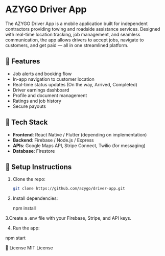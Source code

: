 # AZYGO Driver App

The AZYGO Driver App is a mobile application built for independent contractors providing towing and roadside assistance services. Designed with real-time location tracking, job management, and seamless communication, the app allows drivers to accept jobs, navigate to customers, and get paid — all in one streamlined platform.

## 🚀 Features

- Job alerts and booking flow
- In-app navigation to customer location
- Real-time status updates (On the way, Arrived, Completed)
- Driver earnings dashboard
- Profile and document management
- Ratings and job history
- Secure payouts

## 📱 Tech Stack

- **Frontend**: React Native / Flutter (depending on implementation)
- **Backend**: Firebase / Node.js / Express
- **APIs**: Google Maps API, Stripe Connect, Twilio (for messaging)
- **Database**: Firestore

## 🧱 Setup Instructions

1. Clone the repo:
   ```bash
   git clone https://github.com/azygo/driver-app.git
2. Install dependencies:
   
   npm install

3.Create a .env file with your Firebase, Stripe, and API keys.

4. Run the app:

npm start

📄 License
MIT License

